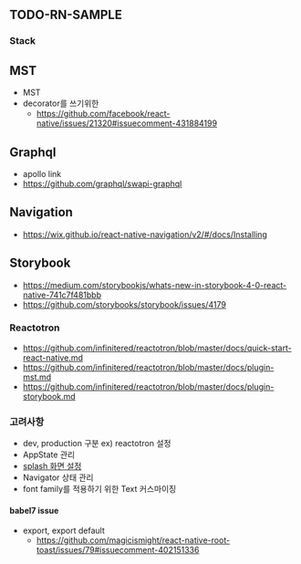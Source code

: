 ## TODO-RN-SAMPLE

### Stack

## MST
- MST
- decorator를 쓰기위한
   - https://github.com/facebook/react-native/issues/21320#issuecomment-431884199

## Graphql
- apollo link
- https://github.com/graphql/swapi-graphql

## Navigation
- https://wix.github.io/react-native-navigation/v2/#/docs/Installing

## Storybook
- https://medium.com/storybookjs/whats-new-in-storybook-4-0-react-native-741c7f481bbb
- https://github.com/storybooks/storybook/issues/4179

### Reactotron
- https://github.com/infinitered/reactotron/blob/master/docs/quick-start-react-native.md
- https://github.com/infinitered/reactotron/blob/master/docs/plugin-mst.md
- https://github.com/infinitered/reactotron/blob/master/docs/plugin-storybook.md

### 고려사항
- dev, production 구분 ex) reactotron 설정
- AppState 관리
- [splash 화면 설정](https://github.com/crazycodeboy/react-native-splash-screen)
- Navigator 상태 관리
- font family를 적용하기 위한 Text 커스마이징

#### babel7 issue
- export, export default 
   - https://github.com/magicismight/react-native-root-toast/issues/79#issuecomment-402151336
